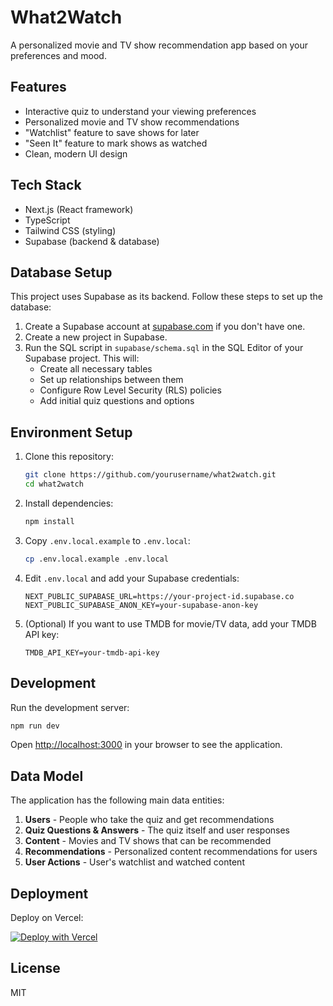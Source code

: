# What2Watch

A personalized movie and TV show recommendation app based on your preferences and mood.

## Features

- Interactive quiz to understand your viewing preferences
- Personalized movie and TV show recommendations
- "Watchlist" feature to save shows for later
- "Seen It" feature to mark shows as watched
- Clean, modern UI design

## Tech Stack

- Next.js (React framework)
- TypeScript
- Tailwind CSS (styling)
- Supabase (backend & database)

## Database Setup

This project uses Supabase as its backend. Follow these steps to set up the database:

1. Create a Supabase account at [supabase.com](https://supabase.com) if you don't have one.
2. Create a new project in Supabase.
3. Run the SQL script in `supabase/schema.sql` in the SQL Editor of your Supabase project. This will:
   - Create all necessary tables
   - Set up relationships between them
   - Configure Row Level Security (RLS) policies
   - Add initial quiz questions and options

## Environment Setup

1. Clone this repository:
   ```bash
   git clone https://github.com/yourusername/what2watch.git
   cd what2watch
   ```

2. Install dependencies:
   ```bash
   npm install
   ```

3. Copy `.env.local.example` to `.env.local`:
   ```bash
   cp .env.local.example .env.local
   ```

4. Edit `.env.local` and add your Supabase credentials:
   ```
   NEXT_PUBLIC_SUPABASE_URL=https://your-project-id.supabase.co
   NEXT_PUBLIC_SUPABASE_ANON_KEY=your-supabase-anon-key
   ```

5. (Optional) If you want to use TMDB for movie/TV data, add your TMDB API key:
   ```
   TMDB_API_KEY=your-tmdb-api-key
   ```

## Development

Run the development server:

```bash
npm run dev
```

Open [http://localhost:3000](http://localhost:3000) in your browser to see the application.

## Data Model

The application has the following main data entities:

1. **Users** - People who take the quiz and get recommendations
2. **Quiz Questions & Answers** - The quiz itself and user responses
3. **Content** - Movies and TV shows that can be recommended
4. **Recommendations** - Personalized content recommendations for users
5. **User Actions** - User's watchlist and watched content

## Deployment

Deploy on Vercel:

[![Deploy with Vercel](https://vercel.com/button)](https://vercel.com/new/clone?repository-url=https%3A%2F%2Fgithub.com%2Fyourusername%2Fwhat2watch)

## License

MIT
